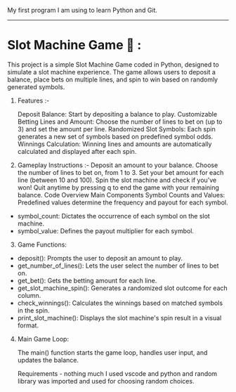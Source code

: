My first program I am using to learn Python and Git.

------------------------------------------------------------------------------------------------------------------------------------------------------------------------------------------------

# Slot Machine Game 🎰 :

This project is a simple Slot Machine Game coded in Python, designed to simulate a slot machine experience. The game allows users to deposit a balance, place bets on multiple lines, and spin to win based on randomly generated symbols.

1. Features :-
 
      Deposit Balance: Start by depositing a balance to play.
      Customizable Betting Lines and Amount: Choose the number of lines to bet on (up to 3) and set the amount per line.
      Randomized Slot Symbols: Each spin generates a new set of symbols based on predefined symbol odds.
      Winnings Calculation: Winning lines and amounts are automatically calculated and displayed after each spin.

 2. Gameplay Instructions :-
Deposit an amount to your balance.
Choose the number of lines to bet on, from 1 to 3.
Set your bet amount for each line (between 10 and 100).
Spin the slot machine and check if you've won!
Quit anytime by pressing q to end the game with your remaining balance.
Code Overview
Main Components
Symbol Counts and Values: Predefined values determine the frequency and payout for each symbol.

- symbol_count: Dictates the occurrence of each symbol on the slot machine.
- symbol_value: Defines the payout multiplier for each symbol.

3. Game Functions:

- deposit(): Prompts the user to deposit an amount to play.
- get_number_of_lines(): Lets the user select the number of lines to bet on.
- get_bet(): Gets the betting amount for each line.
- get_slot_machine_spin(): Generates a randomized slot outcome for each column.
- check_winnings(): Calculates the winnings based on matched symbols in the spin.
- print_slot_machine(): Displays the slot machine's spin result in a visual format.

4. Main Game Loop:

      The main() function starts the game loop, handles user input, and updates the balance.
      
      Requirements - nothing much I used vscode and python and random library was imported and used for choosing random choices.
